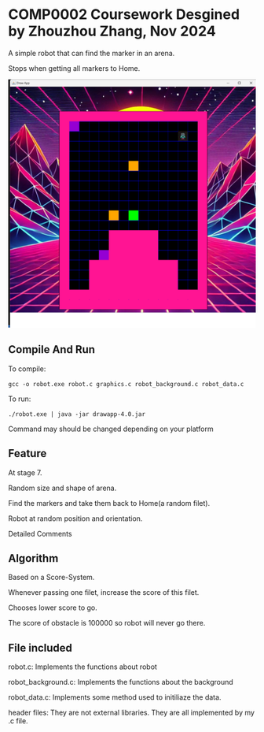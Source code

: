 # COMP0002 Coursework Desgined by Zhouzhou Zhang, Nov 2024

A simple robot that can find the marker in an arena.

Stops when getting all markers to Home.

![alt text](image-1.png)

## Compile And Run
To compile:

    gcc -o robot.exe robot.c graphics.c robot_background.c robot_data.c

To run:

    ./robot.exe | java -jar drawapp-4.0.jar

Command may should be changed depending on your platform

## Feature
At stage 7.

Random size and shape of arena.

Find the markers and take them back to Home(a random filet).

Robot at random position and orientation.

Detailed Comments

## Algorithm

Based on a Score-System.

Whenever passing one filet, increase the score of this filet.

Chooses lower score to go.

The score of obstacle is 100000 so robot will never go there.

## File included

robot.c: Implements the functions about robot

robot_background.c: Implements the functions about the background

robot_data.c: Implements some method used to initiliaze the data.

header files: They are not external libraries. They are all implemented by my .c file.
